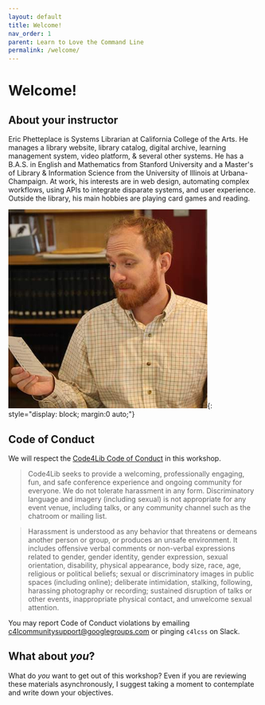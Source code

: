 ```yaml
---
layout: default
title: Welcome!
nav_order: 1
parent: Learn to Love the Command Line
permalink: /welcome/
---
```


# Welcome!

## About your instructor

Eric Phetteplace is Systems Librarian at California College of the Arts. He manages a library website, library catalog, digital archive, learning management system, video platform, & several other systems. He has a B.A.S. in English and Mathematics from Stanford University and a Master's of Library & Information Science from the University of Illinois at Urbana-Champaign. At work, his interests are in web design, automating complex workflows, using APIs to integrate disparate systems, and user experience. Outside the library, his main hobbies are playing card games and reading.

![Eric Phetteplace](/assets/eric-phetteplace.jpg){: style="display: block; margin:0 auto;"}

## Code of Conduct

We will respect the [Code4Lib Code of Conduct](https://github.com/code4lib/code-of-conduct/blob/main/code_of_conduct.md) in this workshop.

> Code4Lib seeks to provide a welcoming, professionally engaging, fun, and safe conference experience and ongoing community for everyone. We do not tolerate harassment in any form. Discriminatory language and imagery (including sexual) is not appropriate for any event venue, including talks, or any community channel such as the chatroom or mailing list.

> Harassment is understood as any behavior that threatens or demeans another person or group, or produces an unsafe environment. It includes offensive verbal comments or non-verbal expressions related to gender, gender identity, gender expression, sexual orientation, disability, physical appearance, body size, race, age, religious or political beliefs; sexual or discriminatory images in public spaces (including online); deliberate intimidation, stalking, following, harassing photography or recording; sustained disruption of talks or other events, inappropriate physical contact, and unwelcome sexual attention.

You may report Code of Conduct violations by emailing c4lcommunitysupport@googlegroups.com or pinging `c4lcss` on Slack.

## What about _you_?

What do _you_ want to get out of this workshop? Even if you are reviewing these materials asynchronously, I suggest taking a moment to contemplate and write down your objectives.
